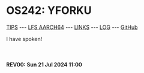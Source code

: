 ---
---

# OS242: YFORKU

[TIPS](TIPS/) --- [LFS AARCH64](LFS/) --- [LINKS](LINKS/) --- [LOG](TXT/mylog.txt) --- [GitHub](https://github.com/yforku/os242/)

I have spoken!

<br><b>
#### REV00: Sun 21 Jul 2024 11:00
<br>

